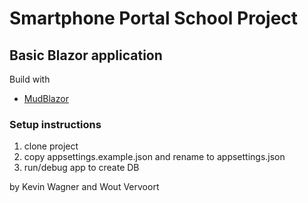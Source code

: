 # Smartphone Portal School Project

## Basic Blazor application

Build with
- [MudBlazor](https://mudblazor.com/)

### Setup instructions

1. clone project
2. copy appsettings.example.json and rename to appsettings.json
3. run/debug app to create DB



by Kevin Wagner and Wout Vervoort
